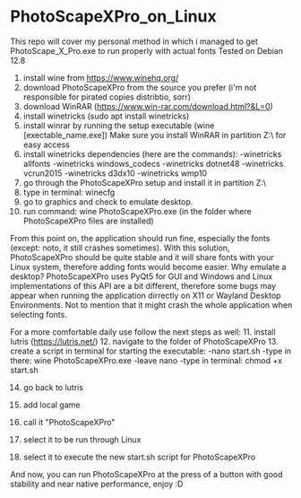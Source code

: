 # PhotoScapeXPro_on_Linux
This repo will cover my personal method in which i managed to get PhotoScape_X_Pro.exe to run properly with actual fonts
Tested on Debian 12.8

1. install wine from https://www.winehq.org/
2. download PhotoScapeXPro from the source you prefer (i'm not responsible for pirated copies distribtio, sorr)
3. download WinRAR (https://www.win-rar.com/download.html?&L=0)
4. install winetricks (sudo apt install winetricks)
5. install winrar by running the setup executable (wine [exectable_name.exe])
   Make sure you install WinRAR in partition Z:\ for easy access
6. install winetricks dependencies (here are the commands):
   -winetricks allfonts
   -winetricks windows_codecs
   -winetricks dotnet48
   -winetricks vcrun2015
   -winetricks d3dx10
   -winetricks wmp10
7. go through the PhotoScapeXPro setup and install it in partition Z:\
8. type in terminal: winecfg
9. go to graphics and check to emulate desktop.
10. run command: wine PhotoScapeXPro.exe (in the folder where PhotoScapeXPro files are installed)

From this point on, the application should run fine, especially the fonts (except: noto, it still crashes sometimes).
With this solution, PhotoScapeXPro should be quite stable and it will share fonts with your Linux system, therefore adding fonts would become easier.
Why emulate a desktop? PhotoScapeXPro uses PyQt5 for GUI and Windows and Linux implementations of this API are a bit different, therefore some bugs may appear
when running the application dirrectly on X11 or Wayland Desktop Environments. Not to mention that it might crash the whole application when selecting fonts.

For a more comfortable daily use follow the next steps as well:
11. install lutris (https://lutris.net/)
12. navigate to the folder of PhotoScapeXPro
13. create a script in terminal for starting the executable:
-nano start.sh
-type in there: wine PhotoScapeXPro.exe
-leave nano
-type in terminal: chmod +x start.sh

14. go back to lutris

15. add local game

16. call it "PhotoScapeXPro"

17. select it to be run through Linux

18. select it to execute the new start.sh script for PhotoScapeXPro

And now, you can run PhotoScapeXPro at the press of a button with good stability and near native performance, enjoy :D
